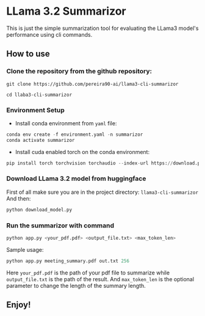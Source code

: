 # LLama 3.2 Summarizor

This is just the simple summarization tool for evaluating the LLama3 model's performance using cli commands.


## How to use

### Clone the repository from the github repository:
```git
git clone https://github.com/pereira90-ai/llama3-cli-summarizor

cd llaba3-cli-summarizor
```

### Environment Setup

- Install conda environment from `yaml` file: 
```python
conda env create -f environment.yaml -n summarizor
conda activate summarizor
```

- Install cuda enabled torch on the conda environment:
```python
pip install torch torchvision torchaudio --index-url https://download.pytorch.org/whl/cu118
```

### Download LLama 3.2 model from huggingface
First of all make sure you are in the project directory: `llama3-cli-summarizor`
And then: 
```bash
python download_model.py
```
### Run the summarizor with command

```python
python app.py <your_pdf.pdf> <output_file.txt> <max_token_len>
```

Sample usage:
```python
python app.py meeting_summary.pdf out.txt 256
```
Here `your_pdf.pdf` is the path of your pdf file to summarize while `output_file.txt` is the path of the result.
And `max_token_len` is the optional parameter to change the length of the summary length.

## Enjoy!